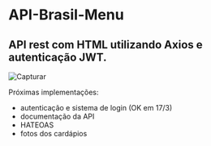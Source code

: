 # API-Brasil-Menu
API rest com HTML utilizando Axios e autenticação JWT.
---
![Capturar](https://user-images.githubusercontent.com/76595905/158024531-c5a8307f-266a-49dd-b550-3d687d737290.PNG)

Próximas implementações:
- autenticação e sistema de login (OK em 17/3)
- documentação da API
- HATEOAS
- fotos dos cardápios

